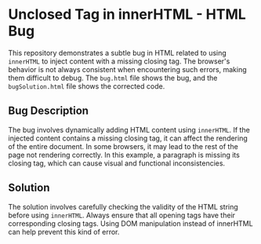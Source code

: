 # Unclosed Tag in innerHTML - HTML Bug

This repository demonstrates a subtle bug in HTML related to using `innerHTML` to inject content with a missing closing tag.  The browser's behavior is not always consistent when encountering such errors, making them difficult to debug.  The `bug.html` file shows the bug, and the `bugSolution.html` file shows the corrected code.

## Bug Description

The bug involves dynamically adding HTML content using `innerHTML`.  If the injected content contains a missing closing tag, it can affect the rendering of the entire document. In some browsers, it may lead to the rest of the page not rendering correctly.  In this example, a paragraph is missing its closing tag, which can cause visual and functional inconsistencies.

## Solution

The solution involves carefully checking the validity of the HTML string before using `innerHTML`.  Always ensure that all opening tags have their corresponding closing tags.  Using DOM manipulation instead of innerHTML can help prevent this kind of error.
